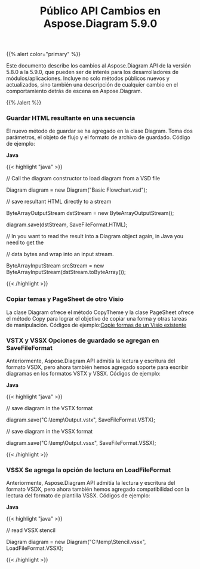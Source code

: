 ﻿---
title: Público API Cambios en Aspose.Diagram 5.9.0
type: docs
weight: 10
url: /es/java/public-api-changes-in-aspose-diagram-5-9-0/
---
{{% alert color="primary" %}} 

Este documento describe los cambios al Aspose.Diagram API de la versión 5.8.0 a la 5.9.0, que pueden ser de interés para los desarrolladores de módulos/aplicaciones. Incluye no solo métodos públicos nuevos y actualizados, sino también una descripción de cualquier cambio en el comportamiento detrás de escena en Aspose.Diagram.

{{% /alert %}} 
### **Guardar HTML resultante en una secuencia**
El nuevo método de guardar se ha agregado en la clase Diagram. Toma dos parámetros, el objeto de flujo y el formato de archivo de guardado.
Código de ejemplo:

**Java**

{{< highlight "java" >}}

 // Call the diagram constructor to load diagram from a VSD file

Diagram diagram = new Diagram("Basic Flowchart.vsd");

// save resultant HTML directly to a stream

ByteArrayOutputStream dstStream = new ByteArrayOutputStream();

diagram.save(dstStream, SaveFileFormat.HTML);

// In you want to read the result into a Diagram object again, in Java you need to get the

// data bytes and wrap into an input stream.

ByteArrayInputStream srcStream = new ByteArrayInputStream(dstStream.toByteArray());

{{< /highlight >}}
### **Copiar temas y PageSheet de otro Visio**
La clase Diagram ofrece el método CopyTheme y la clase PageSheet ofrece el método Copy para lograr el objetivo de copiar una forma y otras tareas de manipulación.
 Códigos de ejemplo:[Copie formas de un Visio existente](/diagram/es/java/working-with-visio-shape-data/#copy-shapes-from-an-existing-visio)
### **VSTX y VSSX Opciones de guardado se agregan en SaveFileFormat**
Anteriormente, Aspose.Diagram API admitía la lectura y escritura del formato VSDX, pero ahora también hemos agregado soporte para escribir diagramas en los formatos VSTX y VSSX. Códigos de ejemplo:

**Java**

{{< highlight "java" >}}

 // save diagram in the VSTX format

diagram.save("C:\\temp\\Output.vstx", SaveFileFormat.VSTX);

// save diagram in the VSSX format

diagram.save("C:\\temp\\Output.vssx", SaveFileFormat.VSSX);

{{< /highlight >}}
### **VSSX Se agrega la opción de lectura en LoadFileFormat**
Anteriormente, Aspose.Diagram API admitía la lectura y escritura del formato VSDX, pero ahora también hemos agregado compatibilidad con la lectura del formato de plantilla VSSX. Códigos de ejemplo:

**Java**

{{< highlight "java" >}}

 // read VSSX stencil

Diagram diagram = new Diagram("C:\\temp\\Stencil.vssx", LoadFileFormat.VSSX);

{{< /highlight >}}
